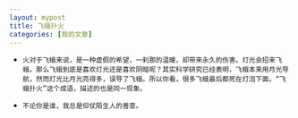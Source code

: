 ```yaml
---
layout: mypost
title: 飞蛾扑火
categories: [我的文章]
---
```

    

 -     火对于飞蛾来说，是一种虚假的希望，一刹那的温暖，却带来永久的伤害。灯光会招来飞蛾。那么飞蛾到底是喜欢灯光还是喜欢阴暗呢？其实科学研究已经表明，飞蛾本来用月光导航，然而灯光比月光亮得多，误导了飞蛾。所以你看，很多飞蛾最后都死在灯泡下面。“飞蛾扑火”这个成语，描述的也是同一现象。
 -     不论你是谁，我总是仰仗陌生人的善意。